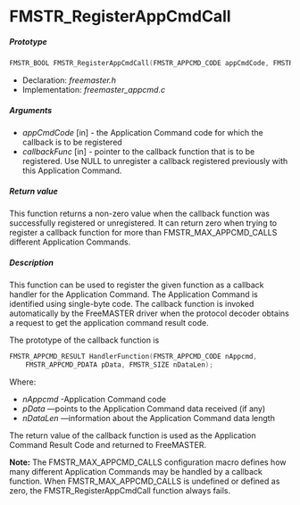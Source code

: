 # FMSTR_RegisterAppCmdCall

##### Prototype

```c
FMSTR_BOOL FMSTR_RegisterAppCmdCall(FMSTR_APPCMD_CODE appCmdCode, FMSTR_PAPPCMDFUNC callbackFunc);
```

- Declaration: *freemaster.h*
- Implementation: *freemaster_appcmd.c*

##### Arguments

 - *appCmdCode* [in] - the Application Command code for which the callback is to be registered
 - *callbackFunc* [in] - pointer to the callback function that is to be registered. Use NULL to unregister a callback registered previously with this Application Command.

##### Return value

This function returns a non-zero value when the callback function was successfully registered or unregistered. It can return zero when trying to register a callback function for more than FMSTR_MAX_APPCMD_CALLS different Application Commands.

##### Description

This function can be used to register the given function as a callback handler for the Application Command. The Application Command is identified using single-byte code. The callback function is invoked automatically by the FreeMASTER driver when the protocol decoder obtains a request to get the application command result code.

The prototype of the callback function is

```c
FMSTR_APPCMD_RESULT HandlerFunction(FMSTR_APPCMD_CODE nAppcmd, 
	FMSTR_APPCMD_PDATA pData, FMSTR_SIZE nDataLen);
```

Where:

 - *nAppcmd* -Application Command code
 - *pData* —points to the Application Command data received (if any)
 - *nDataLen* —information about the Application Command data length

The return value of the callback function is used as the Application Command Result Code and returned to FreeMASTER.

**Note:** The FMSTR_MAX_APPCMD_CALLS configuration macro defines how many different Application Commands may be handled by a callback function. When FMSTR_MAX_APPCMD_CALLS is undefined or defined as zero, the FMSTR_RegisterAppCmdCall function always fails.

